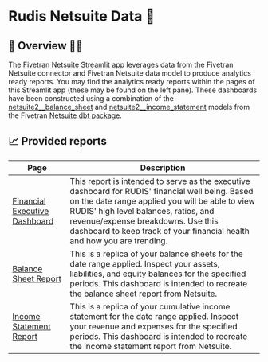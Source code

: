# Rudis Netsuite Data 🤼
## 📣 Overview 🤼‍♀️

The [Fivetran Netsuite Streamlit app](https://fivetranintegration-393217.uc.r.appspot.com/) leverages data from the Fivetran Netsuite connector and Fivetran Netsuite data model to produce analytics ready reports. You may find the analytics ready reports within the pages of this Streamlit app (these may be found on the left pane). These dashboards have been constructed using a combination of the [netsuite2__balance_sheet](https://fivetran.github.io/dbt_netsuite/#!/model/model.netsuite2.netsuite2__balance_sheet) and [netsuite2__income_statement](https://fivetran.github.io/dbt_netsuite/#!/model/model.netsuite2.netsuite2__income_statement) models from the Fivetran [Netsuite dbt package](https://github.com/fivetran/dbt_netsuite). 


## 📈 Provided reports

| **Page** | **Description** |
|----------|-----------------|
| [Financial Executive Dashboard](https://fivetranintegration-393217.uc.r.appspot.com/financial_executive_dashboard) | This report is intended to serve as the executive dashboard for RUDIS' financial well being. Based on the date range applied you will be able to view RUDIS' high level balances, ratios, and revenue/expense breakdowns. Use this dashboard to keep track of your financial health and how you are trending. |
| [Balance Sheet Report](https://fivetranintegration-393217.uc.r.appspot.com/balance_sheet_report) | This is a replica of your balance sheets for the date range applied. Inspect your assets, liabilities, and equity balances for the specified periods. This dashboard is intended to recreate the balance sheet report from Netsuite. | 
| [Income Statement Report](https://fivetranintegration-393217.uc.r.appspot.com/profit_and_loss_report) | This is a replica of your cumulative income statement for the date range applied. Inspect your revenue and expenses for the specified periods. This dashboard is intended to recreate the income statement report from Netsuite. | 
